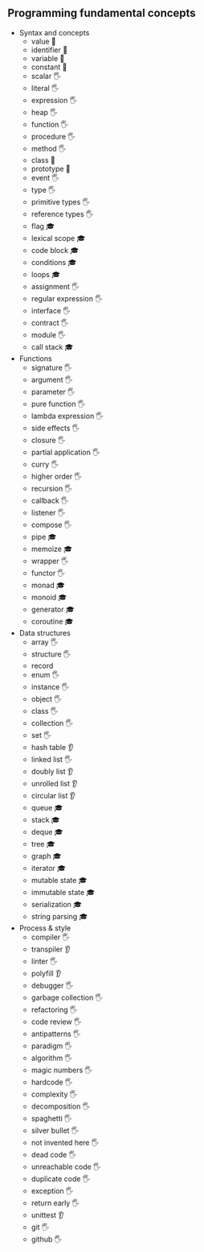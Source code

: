 ## Programming fundamental concepts

- Syntax and concepts
  - value 🙋 
  - identifier 🙋 
  - variable 🙋 
  - constant 🙋 
  - scalar 🖐️ 
  - literal 🖐️ 
  - expression 🖐️ 
  - heap 🖐️ 
  - function 🖐️ 
  - procedure 🖐️ 
  - method 🖐️ 
  - class 🙋 
  - prototype 🙋 
  - event 🖐️ 
  - type 🖐️ 
  - primitive types 🖐️ 
  - reference types 🖐️ 
  - flag 🎓 
  - lexical scope 🎓 
  - code block 🎓 
  - conditions 🎓 
  - loops 🎓 
  - assignment 🖐️ 
  - regular expression 🖐️ 
  - interface 🖐️ 
  - contract 🖐️ 
  - module 🖐️ 
  - call stack 🎓 
- Functions
  - signature 🖐️ 
  - argument 🖐️ 
  - parameter 🖐️ 
  - pure function 🖐️ 
  - lambda expression 🖐️ 
  - side effects 🖐️ 
  - closure 🖐️ 
  - partial application 🖐️ 
  - curry 🖐️ 
  - higher order 🖐️ 
  - recursion 🖐️ 
  - callback 🖐️ 
  - listener 🖐️ 
  - compose 🖐️ 
  - pipe 🎓 
  - memoize 🎓 
  - wrapper 🖐️ 
  - functor 🖐️ 
  - monad 🎓 
  - monoid 🎓 
  - generator 🎓 
  - coroutine 🎓 
- Data structures
  - array 🖐️ 
  - structure 🖐️ 
  - record
  - enum 🖐️ 
  - instance 🖐️ 
  - object 🖐️ 
  - class 🖐️ 
  - collection 🖐️ 
  - set 🖐️ 
  - hash table 👂 
  - linked list 🖐️ 
  - doubly list 👂 
  - unrolled list 👂 
  - circular list 👂 
  - queue 🎓 
  - stack 🎓 
  - deque 🎓 
  - tree 🎓
  - graph 🎓 
  - iterator 🎓 
  - mutable state 🎓 
  - immutable state 🎓 
  - serialization 🎓 
  - string parsing 🎓 
- Process & style
  - compiler 🖐️ 
  - transpiler 👂 
  - linter 🖐️ 
  - polyfill 👂 
  - debugger 🖐️ 
  - garbage collection 🖐️ 
  - refactoring 🖐️ 
  - code review 🖐️ 
  - antipatterns 🖐️ 
  - paradigm 🖐️ 
  - algorithm 🖐️ 
  - magic numbers 🖐️ 
  - hardcode 🖐️ 
  - complexity 🖐️ 
  - decomposition 🖐️ 
  - spaghetti 🖐️ 
  - silver bullet 🖐️ 
  - not invented here 🖐️ 
  - dead code 🖐️ 
  - unreachable code 🖐️ 
  - duplicate code 🖐️ 
  - exception 🖐️ 
  - return early 🖐️ 
  - unittest 👂 
  - git 🖐️ 
  - github 🖐️ 
